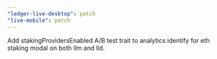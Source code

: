 ```yaml
---
"ledger-live-desktop": patch
"live-mobile": patch
---
```


Add stakingProvidersEnabled A/B test trait to analytics identify for eth staking modal on both llm and lld.
